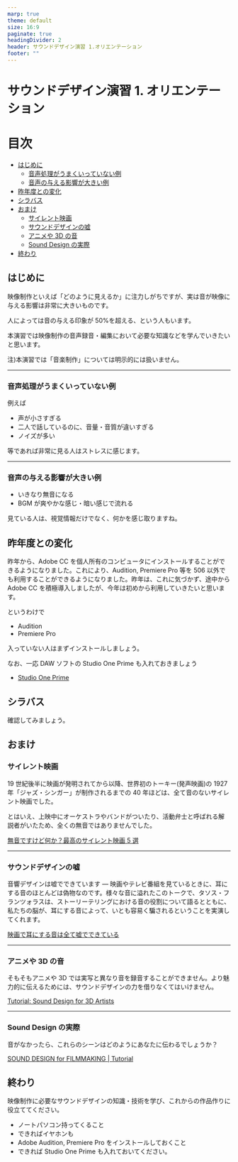 ```yaml
---
marp: true
theme: default
size: 16:9
paginate: true
headingDivider: 2
header: サウンドデザイン演習 1.オリエンテーション
footer: ""
---
```


# サウンドデザイン演習 1. オリエンテーション<!-- omit in toc -->

# 目次<!-- omit in toc -->

- [はじめに](#はじめに)
  - [音声処理がうまくいっていない例](#音声処理がうまくいっていない例)
  - [音声の与える影響が大きい例](#音声の与える影響が大きい例)
- [昨年度との変化](#昨年度との変化)
- [シラバス](#シラバス)
- [おまけ](#おまけ)
  - [サイレント映画](#サイレント映画)
  - [サウンドデザインの嘘](#サウンドデザインの嘘)
  - [アニメや 3D の音](#アニメや-3d-の音)
  - [Sound Design の実際](#sound-design-の実際)
- [終わり](#終わり)

## はじめに

映像制作といえば「どのように見えるか」に注力しがちですが、実は音が映像に与える影響は非常に大きいものです。

人によっては音の与える印象が 50%を超える、という人もいます。

本演習では映像制作の音声録音・編集において必要な知識などを学んでいきたいと思います。

注)本演習では「音楽制作」については明示的には扱いません。

---

### 音声処理がうまくいっていない例

例えば

- 声が小さすぎる
- 二人で話しているのに、音量・音質が違いすぎる
- ノイズが多い

等であれば非常に見る人はストレスに感じます。

---

### 音声の与える影響が大きい例

- いきなり無音になる
- BGM が爽やかな感じ・暗い感じで流れる

見ている人は、視覚情報だけでなく、何かを感じ取りますね。

## 昨年度との変化

昨年から、Adobe CC を個人所有のコンピュータにインストールすることができるようになりました。これにより、Audition, Premiere Pro 等を 506 以外でも利用することができるようになりました。昨年は、これに気づかず、途中から Adobe CC を積極導入しましたが、今年は初めから利用していきたいと思います。

というわけで

- Audition
- Premiere Pro

入っていない人はまずインストールしましょう。

なお、一応 DAW ソフトの Studio One Prime も入れておきましょう

- [Studio One Prime](https://www.mi7.co.jp/products/presonus/studioone/prime/)

## シラバス

確認してみましょう。

## おまけ

### サイレント映画

19 世紀後半に映画が発明されてから以降、世界初のトーキー(発声映画)の 1927 年「ジャズ・シンガー」が制作されるまでの 40 年ほどは、全て音のないサイレント映画でした。

とはいえ、上映中にオーケストラやバンドがついたり、活動弁士と呼ばれる解説者がいたため、全くの無音ではありませんでした。

[無音ですけど何か？最高のサイレント映画 5 選](https://ciatr.jp/topics/308882)

---

### サウンドデザインの嘘

音響デザインは嘘でできています ― 映画やテレビ番組を見ているときに、耳にする音のほとんどは偽物なのです。様々な音に溢れたこのトークで、タソス・フランツォラスは、ストーリーテリングにおける音の役割について語るとともに、私たちの脳が、耳にする音によって、いとも容易く騙されるということを実演してくれます。

[映画で耳にする音は全て嘘でできている](https://www.youtube.com/watch?v=jDy5j0c6TrU)

---

### アニメや 3D の音

そもそもアニメや 3D では実写と異なり音を録音することができません。より魅力的に伝えるためには、サウンドデザインの力を借りなくてはいけません。

[Tutorial: Sound Design for 3D Artists](https://www.youtube.com/watch?v=jjBNjvNIlQ4)

---

### Sound Design の実際

音がなかったら、これらのシーンはどのようにあなたに伝わるでしょうか？

[SOUND DESIGN for FILMMAKING | Tutorial](https://www.youtube.com/watch?v=MwksKUJSZ9s)

## 終わり

映像制作に必要なサウンドデザインの知識・技術を学び、これからの作品作りに役立ててください。

- ノートパソコン持ってくること
- できればイヤホンも
- Adobe Audition, Premiere Pro をインストールしておくこと
- できれば Studio One Prime も入れておいてください。
